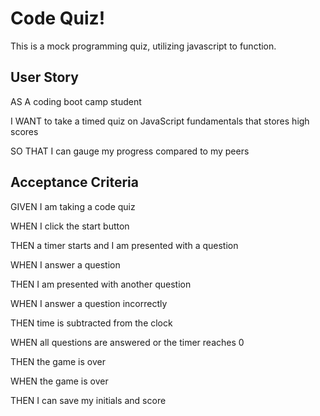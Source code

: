# Code Quiz!
This is a mock programming quiz, utilizing javascript to function.

## User Story
AS A coding boot camp student

I WANT to take a timed quiz on JavaScript fundamentals that stores high scores

SO THAT I can gauge my progress compared to my peers
## Acceptance Criteria
GIVEN I am taking a code quiz

WHEN I click the start button

THEN a timer starts and I am presented with a question

WHEN I answer a question

THEN I am presented with another question

WHEN I answer a question incorrectly

THEN time is subtracted from the clock

WHEN all questions are answered or the timer reaches 0

THEN the game is over

WHEN the game is over

THEN I can save my initials and score